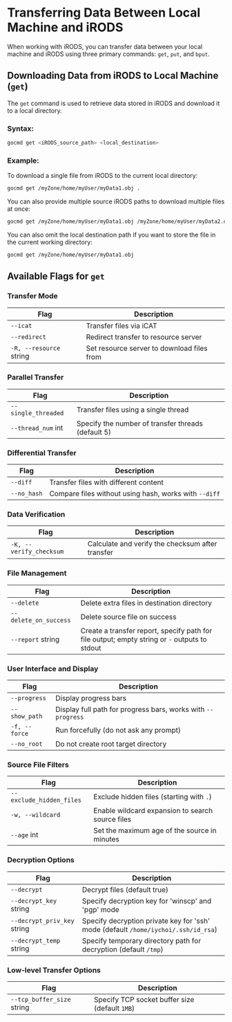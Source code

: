 # Transferring Data Between Local Machine and iRODS

When working with iRODS, you can transfer data between your local machine and iRODS using three primary commands: `get`, `put`, and `bput`.

## Downloading Data from iRODS to Local Machine (`get`)

The `get` command is used to retrieve data stored in iRODS and download it to a local directory.

### Syntax:
```sh
gocmd get <iRODS_source_path> <local_destination>
```

### Example:
To download a single file from iRODS to the current local directory:
```sh
gocmd get /myZone/home/myUser/myData1.obj .
```

You can also provide multiple source iRODS paths to download multiple files at once:
```sh
gocmd get /myZone/home/myUser/myData1.obj /myZone/home/myUser/myData2.obj .
```

You can also omit the local destination path if you want to store the file in the current working directory:
```sh
gocmd get /myZone/home/myUser/myData1.obj
```

## Available Flags for `get`

### Transfer Mode
| Flag | Description |
|------|-------------|
| `--icat` | Transfer files via iCAT |
| `--redirect` | Redirect transfer to resource server |
| `-R, --resource` string | Set resource server to download files from |

### Parallel Transfer
| Flag | Description |
|------|-------------|
| `--single_threaded` | Transfer files using a single thread |
| `--thread_num` int | Specify the number of transfer threads (default 5) |

### Differential Transfer
| Flag | Description |
|------|-------------|
| `--diff` | Transfer files with different content |
| `--no_hash` | Compare files without using hash, works with `--diff` |

### Data Verification
| Flag | Description |
|------|-------------|
| `-K, --verify_checksum` | Calculate and verify the checksum after transfer |

### File Management
| Flag | Description |
|------|-------------|
| `--delete` | Delete extra files in destination directory |
| `--delete_on_success` | Delete source file on success |
| `--report` string | Create a transfer report, specify path for file output; empty string or `-` outputs to stdout |

### User Interface and Display
| Flag | Description |
|------|-------------|
| `--progress` | Display progress bars |
| `--show_path` | Display full path for progress bars, works with `--progress` |
| `-f, --force` | Run forcefully (do not ask any prompt) |
| `--no_root` | Do not create root target directory |

### Source File Filters
| Flag | Description |
|------|-------------|
| `--exclude_hidden_files` | Exclude hidden files (starting with `.`) |
| `-w, --wildcard` | Enable wildcard expansion to search source files |
| `--age` int | Set the maximum age of the source in minutes |

### Decryption Options
| Flag | Description |
|------|-------------|
| `--decrypt` | Decrypt files (default true) |
| `--decrypt_key` string | Specify decryption key for 'winscp' and 'pgp' mode |
| `--decrypt_priv_key` string | Specify decryption private key for 'ssh' mode (default `/home/iychoi/.ssh/id_rsa`) |
| `--decrypt_temp` string | Specify temporary directory path for decryption (default `/tmp`) |

### Low-level Transfer Options
| Flag | Description |
|------|-------------|
| `--tcp_buffer_size` string | Specify TCP socket buffer size (default `1MB`) |

